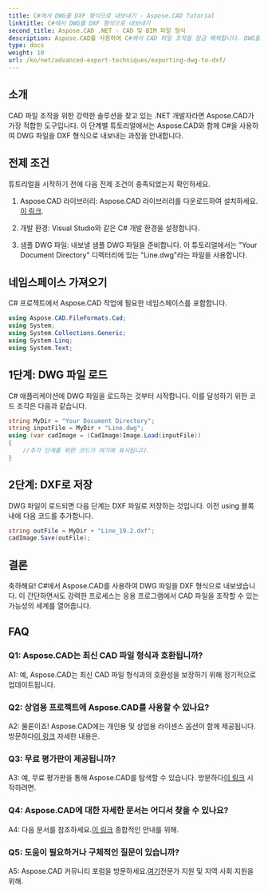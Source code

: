 ```yaml
---
title: C#에서 DWG를 DXF 형식으로 내보내기 - Aspose.CAD Tutorial
linktitle: C#에서 DWG를 DXF 형식으로 내보내기
second_title: Aspose.CAD .NET - CAD 및 BIM 파일 형식
description: Aspose.CAD를 사용하여 C#에서 CAD 파일 조작을 잠금 해제합니다. DWG를 DXF로 쉽게 내보내는 방법을 알아보세요. 원활한 통합을 위한 단계별 가이드를 따르세요.
type: docs
weight: 10
url: /ko/net/advanced-export-techniques/exporting-dwg-to-dxf/
---
```

## 소개

CAD 파일 조작을 위한 강력한 솔루션을 찾고 있는 .NET 개발자라면 Aspose.CAD가 가장 적합한 도구입니다. 이 단계별 튜토리얼에서는 Aspose.CAD와 함께 C#을 사용하여 DWG 파일을 DXF 형식으로 내보내는 과정을 안내합니다.

## 전제 조건

튜토리얼을 시작하기 전에 다음 전제 조건이 충족되었는지 확인하세요.

1.  Aspose.CAD 라이브러리: Aspose.CAD 라이브러리를 다운로드하여 설치하세요.[이 링크](https://releases.aspose.com/cad/net/).

2. 개발 환경: Visual Studio와 같은 C# 개발 환경을 설정합니다.

3. 샘플 DWG 파일: 내보낼 샘플 DWG 파일을 준비합니다. 이 튜토리얼에서는 "Your Document Directory" 디렉터리에 있는 "Line.dwg"라는 파일을 사용합니다.

## 네임스페이스 가져오기

C# 프로젝트에서 Aspose.CAD 작업에 필요한 네임스페이스를 포함합니다.

```csharp
using Aspose.CAD.FileFormats.Cad;
using System;
using System.Collections.Generic;
using System.Linq;
using System.Text;
```

## 1단계: DWG 파일 로드

C# 애플리케이션에 DWG 파일을 로드하는 것부터 시작합니다. 이를 달성하기 위한 코드 조각은 다음과 같습니다.

```csharp
string MyDir = "Your Document Directory";
string inputFile = MyDir + "Line.dwg";
using (var cadImage = (CadImage)Image.Load(inputFile))
{
    //추가 단계를 위한 코드가 여기에 표시됩니다.
}
```

## 2단계: DXF로 저장

DWG 파일이 로드되면 다음 단계는 DXF 파일로 저장하는 것입니다. 이전 using 블록 내에 다음 코드를 추가합니다.

```csharp
string outFile = MyDir + "Line_19.2.dxf";
cadImage.Save(outFile);
```

## 결론

축하해요! C#에서 Aspose.CAD를 사용하여 DWG 파일을 DXF 형식으로 내보냈습니다. 이 간단하면서도 강력한 프로세스는 응용 프로그램에서 CAD 파일을 조작할 수 있는 가능성의 세계를 열어줍니다.

## FAQ

### Q1: Aspose.CAD는 최신 CAD 파일 형식과 호환됩니까?

A1: 예, Aspose.CAD는 최신 CAD 파일 형식과의 호환성을 보장하기 위해 정기적으로 업데이트됩니다.

### Q2: 상업용 프로젝트에 Aspose.CAD를 사용할 수 있나요?

 A2: 물론이죠! Aspose.CAD에는 개인용 및 상업용 라이센스 옵션이 함께 제공됩니다. 방문하다[이 링크](https://purchase.aspose.com/buy) 자세한 내용은.

### Q3: 무료 평가판이 제공됩니까?

 A3: 예, 무료 평가판을 통해 Aspose.CAD를 탐색할 수 있습니다. 방문하다[이 링크](https://releases.aspose.com/) 시작하려면.

### Q4: Aspose.CAD에 대한 자세한 문서는 어디서 찾을 수 있나요?

 A4: 다음 문서를 참조하세요.[이 링크](https://reference.aspose.com/cad/net/) 종합적인 안내를 위해.

### Q5: 도움이 필요하거나 구체적인 질문이 있습니까?

 A5: Aspose.CAD 커뮤니티 포럼을 방문하세요.[여기](https://forum.aspose.com/c/cad/19)전문가 지원 및 지역 사회 지원을 위해.